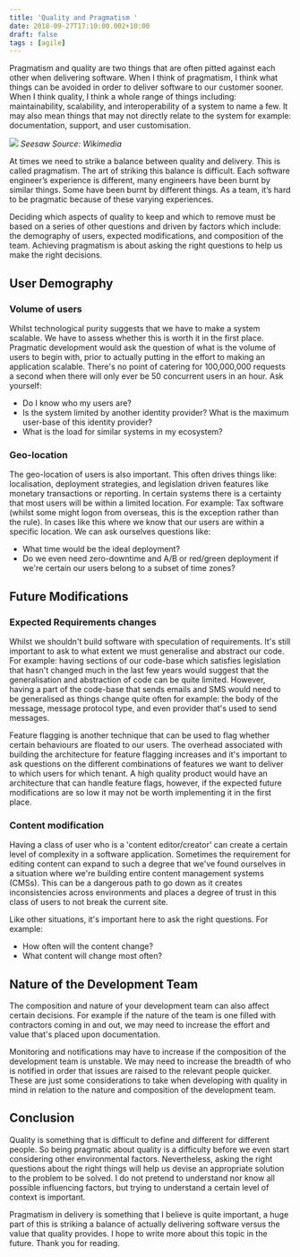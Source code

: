 ```yaml
---
title: 'Quality and Pragmatism '
date: 2018-09-27T17:10:00.002+10:00
draft: false
tags : [agile]
---
```



Pragmatism and quality are two things that are often pitted against each other when delivering software. When I think of pragmatism, I think what things can be avoided in order to deliver software to our customer sooner. When I think quality, I think a whole range of things including: maintainability, scalability, and interoperability of a system to name a few. It may also mean things that may not directly relate to the system for example: documentation, support, and user customisation.  

[![](https://upload.wikimedia.org/wikipedia/commons/thumb/2/27/Seesaw_%28712%29_-_The_Noun_Project.svg/500px-Seesaw_%28712%29_-_The_Noun_Project.svg.png)](https://upload.wikimedia.org/wikipedia/commons/thumb/2/27/Seesaw_%28712%29_-_The_Noun_Project.svg/500px-Seesaw_%28712%29_-_The_Noun_Project.svg.png)
*Seesaw Source: Wikimedia*


At times we need to strike a balance between quality and delivery. This is called pragmatism. The art of striking this balance is difficult. Each software engineer’s experience is different, many engineers have been burnt by similar things. Some have been burnt by different things. As a team, it’s hard to be pragmatic because of these varying experiences.  

Deciding which aspects of quality to keep and which to remove must be based on a series of other questions and driven by factors which include:  the demography of users, expected modifications, and composition of the team. Achieving pragmatism is about asking the right questions to help us make the right decisions.

## User Demography
### Volume of users
Whilst technological purity suggests that we have to make a system scalable. We have to assess whether this is worth it in the first place. Pragmatic development would ask the question of what is the volume of users to begin with, prior to actually putting in the effort to making an application scalable. There's no point of catering for 100,000,000 requests a second when there will only ever be 50 concurrent users in an hour. Ask yourself:

- Do I know who my users are?  
- Is the system limited by another identity provider? What is the maximum user-base of this identity provider?  
- What is the load for similar systems in my ecosystem?  

### Geo-location
The geo-location of users is also important. This often drives things like: localisation, deployment strategies, and legislation driven features like monetary transactions or reporting. In certain systems there is a certainty that most users will be within a limited location. For example: Tax software (whilst some might logon from overseas, this is the exception rather than the rule). In cases like this where we know that our users are within a specific location. We can ask ourselves questions like:

- What time would be the ideal deployment?  
- Do we even need zero-downtime and A/B or red/green deployment if we're certain our users belong to a subset of time zones?  
  

## Future Modifications
### Expected Requirements changes
Whilst we shouldn't build software with speculation of requirements. It's still important to ask to what extent we must generalise and abstract our code. For example: having sections of our code-base which satisfies legislation that hasn't changed much in the last few years would suggest that the generalisation and abstraction of code can be quite limited. However, having a part of the code-base that sends emails and SMS would need to be generalised as things change quite often for example: the body of the message, message protocol type, and even provider that's used to send messages.  
  
Feature flagging is another technique that can be used to flag whether certain behaviours are floated to our users. The overhead associated with building the architecture for feature flagging increases and it's important to ask questions on the different combinations of features we want to deliver to which users for which tenant. A high quality product would have an architecture that can handle feature flags, however, if the expected future modifications are so low it may not be worth implementing it in the first place.  

### Content modification
Having a class of user who is a 'content editor/creator' can create a certain level of complexity in a software application. Sometimes the requirement for editing content can expand to such a degree that we've found ourselves in a situation where we're building entire content management systems (CMSs). This can be a dangerous path to go down as it creates inconsistencies across environments and places a degree of trust in this class of users to not break the current site.  
  
Like other situations, it's important here to ask the right questions. For example:

- How often will the content change?  
- What content will change most often?  


## Nature of the Development Team
The composition and nature of your development team can also affect certain decisions. For example if the nature of the team is one filled with contractors coming in and out, we may need to increase the effort and value that's placed upon documentation.  

Monitoring and notifications may have to increase if the composition of the development team is unstable. We may need to increase the breadth of who is notified in order that issues are raised to the relevant people quicker. These are just some considerations to take when developing with quality in mind in relation to the nature and composition of the development team.  

## Conclusion
Quality is something that is difficult to define and different for different people. So being pragmatic about quality is a difficulty before we even start considering other environmental factors. Nevertheless, asking the right questions about the right things will help us devise an appropriate solution to the problem to be solved. I do not pretend to understand nor know all possible influencing factors, but trying to understand a certain level of context is important.  

Pragmatism in delivery is something that I believe is quite important, a huge part of this is striking a balance of actually delivering software versus the value that quality provides. I hope to write more about this topic in the future. Thank you for reading.